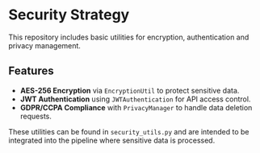 # Security Strategy

This repository includes basic utilities for encryption, authentication and privacy management.

## Features

- **AES-256 Encryption** via `EncryptionUtil` to protect sensitive data.
- **JWT Authentication** using `JWTAuthentication` for API access control.
- **GDPR/CCPA Compliance** with `PrivacyManager` to handle data deletion requests.

These utilities can be found in `security_utils.py` and are intended to be integrated into the pipeline where sensitive data is processed.
